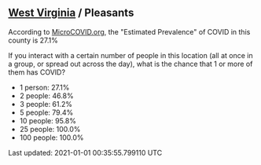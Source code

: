 
## [West Virginia](/united-states/west-virginia) / Pleasants

According to [MicroCOVID.org](http://microcovid.org),
the "Estimated Prevalence" of COVID in this county is 27.1%

If you interact with a certain number of people in this location
(all at once in a group, or spread out across the day), what is the chance that
1 or more of them has COVID?

- 1 person: 27.1%
- 2 people: 46.8%
- 3 people: 61.2%
- 5 people: 79.4%
- 10 people: 95.8%
- 25 people: 100.0%
- 100 people: 100.0%

Last updated: 2021-01-01 00:35:55.799110 UTC
